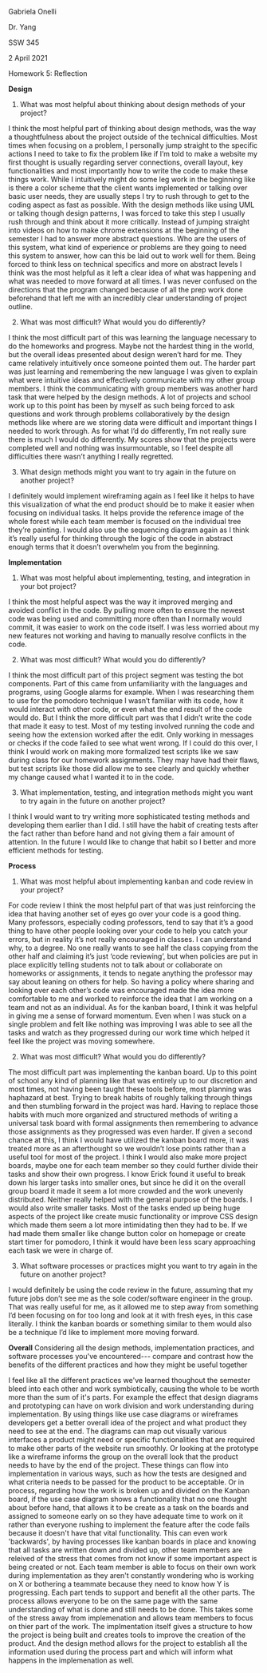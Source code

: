Gabriela Onelli

Dr. Yang

SSW 345

2 April 2021

Homework 5: Reflection

**Design**
1. What was most helpful about thinking about design methods of your project?

I think the most helpful part of thinking about design methods, was the way a thoughtfulness about the project outside of the technical difficulties. 
Most times when focusing on a problem, I personally jump straight to the specific actions I need to take to fix the problem like if I’m told to make a website my first 
thought is usually regarding server connections, overall layout, key functionalities and most importantly how to write the code to make these things work. 
While I intuitively might do some leg work in the beginning like is there a color scheme that the client wants implemented or talking over basic user needs, 
they are usually steps I try to rush through to get to the coding aspect as fast as possible. With the design methods like using UML or talking though design patterns, 
I was forced to take this step I usually rush through and think about it more critically. Instead of jumping straight into videos on how to make chrome extensions at 
the beginning of the semester I had to answer more abstract questions. Who are the users of this system, what kind of experience or problems are they going to need this system 
to answer, how can this be laid out to work well for them. Being forced to think less on technical specifics and more on abstract levels I think was the most helpful as it
left a clear idea of what was happening and what was needed to move forward at all times. I was never confused on the directions that the program changed because of all 
the prep work done beforehand that left me with an incredibly clear understanding of project outline.

2. What was most difficult? What would you do differently?

I think the most difficult part of this was learning the language necessary to do the homeworks and progress. Maybe not the hardest thing in the world, but the overall ideas 
presented about design weren’t hard for me. They came relatively intuitively once someone pointed them out. The harder part was just learning and remembering the new language 
I was given to explain what were intuitive ideas and effectively communicate with my other group members. I think the communicating with group members was another hard task that
were helped by the design methods. A lot of projects and school work up to this point has been by myself as such being forced to ask questions and work through problems 
collaboratively by the design methods like where are we storing data were difficult and important things I needed to work through. As for what I’d do differently, 
I’m not really sure there is much I would do differently. My scores show that the projects were completed well and nothing was insurmountable, 
so I feel despite all difficulties there wasn’t anything I really regretted.

3. What design methods might you want to try again in the future on another project?

I definitely would implement wireframing again as I feel like it helps to have this visualization of what the end product should be to make it easier when focusing on 
individual tasks. It helps provide the reference image of the whole forest while each team member is focused on the individual tree they’re painting. 
I would also use the sequencing diagram again as I think it’s really useful for thinking through the logic of the code in abstract enough terms that it doesn’t overwhelm you 
from the beginning. 

**Implementation**
1. What was most helpful about implementing, testing, and integration in your bot project?

I think the most helpful aspect was the way it improved merging and avoided conflict in the code. By pulling more often to ensure the newest code was being used and committing more often than I normally would commit, it was easier to work on the code itself. I was less worried about my new features not working and having to manually resolve conflicts in the code.
 
2. What was most difficult? What would you do differently?

I think the most difficult part of this project segment was testing the bot components. Part of this came from unfamiliarity with the languages and programs, 
using Google alarms for example. When I was researching them to use for the pomodoro technique I wasn’t familiar with its code, how it would interact with other code, 
or even what the end result of the code would do. But I think the more difficult part was that I didn’t write the code that made it easy to test. 
Most of my testing involved running the code and seeing how the extension worked after the edit. Only working in messages or checks if the code failed to see what went wrong.
If I could do this over, I think I would work on making more formalized test scripts like we saw during class for our homework assignments. They may have had their flaws, 
but test scripts like those did allow me to see clearly and quickly whether my change caused what I wanted it to in the code.

3. What implementation, testing, and integration methods might you want to try again in the future on another project?

I think I would want to try writing more sophisticated testing methods and developing them earlier than I did. I still have the habit of creating tests after the fact rather than before hand and not giving them a fair amount of attention. In the future I would like to change that habit so I better and more efficient methods for testing.


**Process**
1. What was most helpful about implementing kanban and code review in your project?

For code review I think the most helpful part of that was just reinforcing the idea that having another set of eyes go over your code is a good thing.
Many professors, especially coding professors, tend to say that it’s a good thing to have other people looking over your code to help you catch your errors, 
but in reality it’s not really encouraged in classes. I can understand why, to a degree. No one really wants to see half the class copying from the other half and 
claiming it’s just ‘code reviewing’, but when policies are put in place explicitly telling students not to talk about or collaborate on homeworks or assignments, 
it tends to negate anything the professor may say about leaning on others for help. So having a policy where sharing and looking over each other’s code was encouraged
made the idea more comfortable to me and worked to reinforce the idea that I am working on a team and not as an individual. As for the kanban board,
I think it was helpful in giving me a sense of forward momentum. Even when I was stuck on a single problem and felt like nothing was improving I was able to see all the tasks 
and watch as they progressed during our work time which helped it feel like the project was moving somewhere. 

2. What was most difficult? What would you do differently?

The most difficult part was implementing the kanban board. Up to this point of school any kind of planning like that was entirely up to our discretion and most times,
not having been taught these tools before, most planning was haphazard at best. Trying to break habits of roughly talking through things and then stumbling forward in the 
project was hard. Having to replace those habits with much more organized and structured methods of writing a universal task board with formal assignments then remembering
to advance those assignments as they progressed was even harder. If given a second chance at this, I think I would have utilized the kanban board more, it was treated more 
as an afterthought so we wouldn’t lose points rather than a useful tool for most of the project. I think I would also make more project boards, 
maybe one for each team member so they could further divide their tasks and show their own progress. I know Erick found it useful to break down his larger tasks into 
smaller ones, but since he did it on the overall group board it made it seem a lot more crowded and the work unevenly distributed. Neither really helped with the general 
purpose of the boards. I would also write smaller tasks. Most of the tasks ended up being huge aspects of the project like create music functionality or 
improve CSS design which made them seem a lot more intimidating then they had to be. If we had made them smaller like change button color on homepage or 
create start timer for pomodoro, I think it would have been less scary approaching each task we were in charge of.

3. What software processes or practices might you want to try again in the future on another project?

I would definitely be using the code review in the future, assuming that my future jobs don’t see me as the sole coder/software engineer in the group.
That was really useful for me, as it allowed me to step away from something I’d been focusing on for too long and look at it with fresh eyes, in this case literally. 
I think the kanban boards or something similar to them would also be a technique I’d like to implement more moving forward.


**Overall**
Considering all the design methods, implementation practices, and software processes you've encountered---
compare and contrast how the benefits of the different practices and how they might be useful together

I feel like all the different practices we've learned thoughout the semester bleed into each other and work symbiotically, causing the whole to be worth more than the sum of 
it's parts. For example the effect that design diagrams and prototyping can have on work division and work understanding during implementation. By using things like use 
case diagrams or wireframes developers get a better overall idea of the project and what product they need to see at the end. The diagrams can map out visually various 
interfaces a product might need or specific functionalities that are required to make other parts of the website run smoothly. Or looking at the prototype like a wireframe 
informs the group on the overall look that the product needs to have by the end of the project. These things can flow into implementation in various ways, such as how the tests
are designed and what criteria needs to be passed for the product to be acceptable. Or in process, regarding how the work is broken up and divided on the Kanban board, if the 
use case diagram shows a functionality that no one thought about before hand, that allows it to be create as a task on the boards and assigned 
to someone early on so they have adequate time to work on it rather than everyone rushing to implement the feature after the code fails because it doesn't have that 
vital functionality. This can even work 'backwards', by having processes like kanban boards in place and knowing that all tasks are written down and divided up, other team
members are releived of the stress that comes from not know if some important aspect is being created or not. Each team member is able to focus on their own work during 
implementation as they aren't constantly wondering who is working on X or bothering a teammate because they need to know how Y is progressing. 
Each part tends to support and benefit all the other parts. The process allows everyone to be on the same page with the same understanding of what is done and still needs to
be done. This takes some of the stress away from implemenation and allows team members to focus on thier part of the work. The implmentation itself gives a structure to how 
the project is being built and creates tools to improve the creation of the product. And the design method allows for the project to establish all the information used during
the process part and which will inform what happens in the implemenation as well. 
